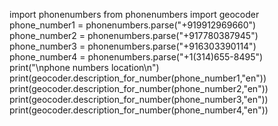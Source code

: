 import phonenumbers
from phonenumbers import geocoder
phone_number1 = phonenumbers.parse("+919912969660")
phone_number2 = phonenumbers.parse("+917780387945")
phone_number3 = phonenumbers.parse("+916303390114")
phone_number4 = phonenumbers.parse("+1(314)655-8495")
print("\nphone numbers location\n")
print(geocoder.description_for_number(phone_number1,"en"))
print(geocoder.description_for_number(phone_number2,"en"))
print(geocoder.description_for_number(phone_number3,"en"))
print(geocoder.description_for_number(phone_number4,"en"))
